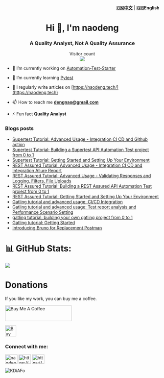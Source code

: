 <div align="right"><strong><a href="./README_CN.md">🇨🇳中文</a></strong>  | <strong>🇬🇧English</strong></div>

<h1 align="center">Hi 👋, I'm naodeng</h1>
<h3 align="center">A Quality Analyst, Not A Quality Assurance</h3>


<p align="center"> 
  Visitor count<br>
  <img src="https://profile-counter.glitch.me/naodeng/count.svg" />
</p>

- 🔭 I’m currently working on [Automation-Test-Starter](https://github.com/orgs/Automation-Test-Starter/repositories)

- 🌱 I’m currently learning [Pytest](https://docs.pytest.org/en/7.4.x/)

- 📝 I regularly write articles on [https://naodeng.tech/](https://naodeng.tech)

- 📫 How to reach me **dengnao@gmail.com**

- ⚡ Fun fact **Quality Analyst**

### Blogs posts
<!-- BLOG-POST-LIST:START -->
- [Supertest Tutorial: Advanced Usage - Integration CI CD and Github action](https://naodeng.tech/post-en/supertest-tutorial-advance-usage-integration-ci-cd-and-github-action-en/)
- [Supertest Tutorial: Building a Supertest API Automation Test project from 0 to 1](https://naodeng.tech/post-en/supertest-tutorial-building-your-own-project-from-0-to-1-en/)
- [Supertest Tutorial: Getting Started and Setting Up Your Environment](https://naodeng.tech/post-en/supertest-tutorial-getting-started-and-own-environment-preparation-en/)
- [REST Assured Tutorial: Advanced Usage - Integration CI CD and Integration Allure Report](https://naodeng.tech/post-en/rest-assured-tutorial-advance-usage-integration-ci-cd-and-allure-report-en/)
- [REST Assured Tutorial: Advanced Usage - Validating Responses and Logging, Filters, File Uploads](https://naodeng.tech/post-en/rest-assured-tutorial-advance-usage-verifying-response-and-logging-en/)
- [REST Assured Tutorial: Building a REST Assured API Automation Test project from 0 to 1](https://naodeng.tech/post-en/rest-assured-tutorial-building-your-own-project-from-0-to-1-en/)
- [REST Assured Tutorial: Getting Started and Setting Up Your Environment](https://naodeng.tech/post-en/rest-assured-tutorial-and-environment-preparation-en/)
- [Gatling tutorial and advanced usage: CI/CD Integration](https://naodeng.tech/post-en/gatling-tool-tutorial-ci-cd-integration-en/)
- [Gatling tutorial and advanced usage: Test report analysis and Performance Scenario Setting](https://naodeng.tech/post-en/gatling-tool-tutorial-advanced-usage-en/)
- [gatling tutorial: building your own gatling project from 0 to 1](https://naodeng.tech/post-en/gatling-tool-tutorial2-en/)
- [Gatling tutorial: Getting Started](https://naodeng.tech/post-en/gatling-tool-tutorial1-en/)
- [Introducing Bruno for Replacement Postman](https://naodeng.tech/post-en/introduction_of_bruno-en/)
<!-- BLOG-POST-LIST:END -->

# 📊 GitHub Stats:
![](https://github-readme-stats.vercel.app/api?username=naodeng&theme=radical&hide_border=false&include_all_commits=false&count_private=false)<br/>

# Donations

If you like my work, you can buy me a coffee.

<!-- markdownlint-disable MD033 -->
<a href="https://www.buymeacoffee.com/naodeng" target="_blank" rel="noopener noreferrer"><img src="https://cdn.buymeacoffee.com/buttons/lato-orange.png" alt="Buy Me A Coffee" style="height: 51px !important;width: 217px !important;"></a>
<!-- markdownlint-enable MD033 -->
<!-- markdownlint-disable MD033 -->
<a href='https://ko-fi.com/T6T1R4YB2' target='_blank'><img height='36' style='border:0px;height:36px;' src='https://storage.ko-fi.com/cdn/kofi2.png?v=3' border='0' alt='Buy Me a Coffee at ko-fi.com' /></a>
<!-- markdownlint-enable MD033 -->


<h3 align="left">Connect with me:</h3>
<p align="left">
<a href="https://twitter.com/naodeng0_0" target="blank"><img align="center" src="https://raw.githubusercontent.com/rahuldkjain/github-profile-readme-generator/master/src/images/icons/Social/twitter.svg" alt="naodeng0_0" height="30" width="40" /></a>
<a href="https://naodeng.tech/index.xml" target="blank"><img align="center" src="https://raw.githubusercontent.com/rahuldkjain/github-profile-readme-generator/master/src/images/icons/Social/rss.svg" alt="https://naodeng.tech/index.xml" height="30" width="40" /></a>
<a href="https://naodeng.medium.com" target="blank"><img align="center" src="https://raw.githubusercontent.com/rahuldkjain/github-profile-readme-generator/master/src/images/icons/Social/medium.svg" alt="https://naodeng.medium.com" height="30" width="40" /></a>
</p>

![KDiAFo](https://cdn.jsdelivr.net/gh/naodeng/blogimg@master/uPic/KDiAFo.png)
